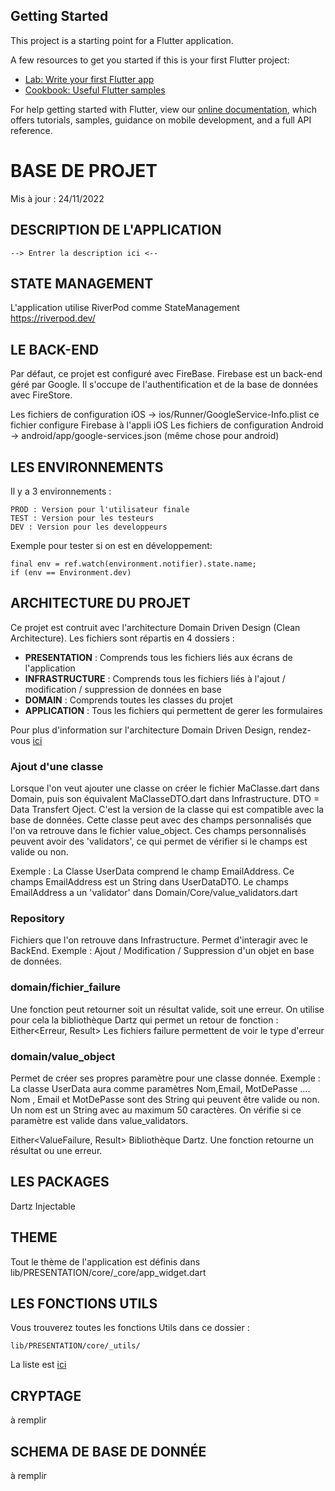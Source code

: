 ## Getting Started

This project is a starting point for a Flutter application.

A few resources to get you started if this is your first Flutter project:

- [Lab: Write your first Flutter app](https://flutter.dev/docs/get-started/codelab)
- [Cookbook: Useful Flutter samples](https://flutter.dev/docs/cookbook)

For help getting started with Flutter, view our
[online documentation](https://flutter.dev/docs), which offers tutorials,
samples, guidance on mobile development, and a full API reference.


# BASE DE PROJET

Mis à jour : 24/11/2022


## DESCRIPTION DE L'APPLICATION

```
--> Entrer la description ici <--
```


## STATE MANAGEMENT
L'application utilise RiverPod comme StateManagement
https://riverpod.dev/



## LE BACK-END
Par défaut, ce projet est configuré avec FireBase. 
Firebase est un back-end géré par Google. Il s'occupe de l'authentification et de la base de données avec FireStore. 

Les fichiers de configuration iOS
-> ios/Runner/GoogleService-Info.plist ce fichier configure Firebase à l'appli iOS
Les fichiers de configuration Android
-> android/app/google-services.json (même chose pour android)


## LES ENVIRONNEMENTS

Il y a 3 environnements :

    PROD : Version pour l'utilisateur finale
    TEST : Version pour les testeurs
    DEV : Version pour les developpeurs

Exemple pour tester si on est en développement: 
```
final env = ref.watch(environment.notifier).state.name;
if (env == Environment.dev)
```


## ARCHITECTURE DU PROJET

Ce projet est contruit avec l'architecture Domain Driven Design (Clean Architecture). 
Les fichiers sont répartis en 4 dossiers :
- **PRESENTATION** : Comprends tous les fichiers liés aux écrans de l'application
- **INFRASTRUCTURE** : Comprends tous les fichiers liés à l'ajout / modification / suppression de données en base 
- **DOMAIN** : Comprends toutes les classes du projet
- **APPLICATION** : Tous les fichiers qui permettent de gerer les formulaires

Pour plus d'information sur l'architecture Domain Driven Design, rendez-vous [ici](https://otakoyi.software/blog/flutter-clean-architecture-with-riverpod-and-supabase)

### Ajout d'une classe
Lorsque l'on veut ajouter une classe on créer le fichier MaClasse.dart dans Domain, puis son
équivalent MaClasseDTO.dart dans Infrastructure. DTO = Data Transfert Oject. C'est la version
de la classe qui est compatible avec la base de données. 
Cette classe peut avec des champs personnalisés que l'on va retrouve dans le fichier value_object.
Ces champs personnalisés peuvent avoir des 'validators', ce qui permet de vérifier si le champs
est valide ou non. 

Exemple : La Classe UserData comprend le champ EmailAddress. Ce champs EmailAddress est un String 
dans UserDataDTO. Le champs EmailAddress a un 'validator' dans Domain/Core/value_validators.dart

### Repository
Fichiers que l'on retrouve dans Infrastructure. Permet d'interagir avec le BackEnd.
Exemple : Ajout / Modification / Suppression d'un objet en base de données. 

### domain/fichier_failure
Une fonction peut retourner soit un résultat valide, soit une erreur. 
On utilise pour cela la bibliothèque Dartz qui permet un retour de fonction : Either<Erreur, Result>
Les fichiers failure permettent de voir le type d'erreur

### domain/value_object
Permet de créer ses propres paramètre pour une classe donnée. 
Exemple : La classe UserData aura comme paramètres Nom,Email, MotDePasse ....
Nom , Email et MotDePasse sont des String qui peuvent être valide ou non. 
Un nom est un String avec au maximum 50 caractères.
On vérifie si ce paramètre est valide dans value_validators. 

Either<ValueFailure, Result>
Bibliothèque Dartz. Une fonction retourne un résultat ou une erreur. 


## LES PACKAGES

Dartz
Injectable

## THEME

Tout le thème de l'application est définis dans lib/PRESENTATION/core/_core/app_widget.dart

## LES FONCTIONS UTILS

Vous trouverez toutes les fonctions Utils dans ce dossier : 
```
lib/PRESENTATION/core/_utils/
```

La liste est [ici](DOCUMENTATION/fonctions_utils.md)

## CRYPTAGE

à remplir

## SCHEMA DE BASE DE DONNÉE

à remplir